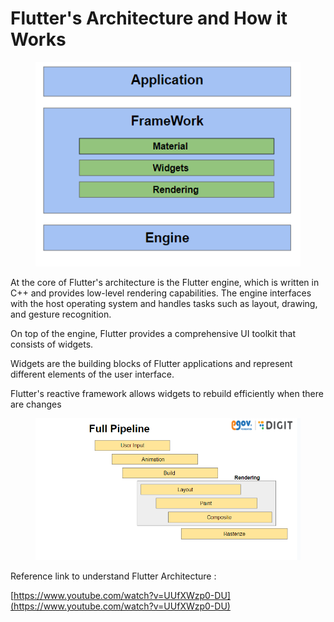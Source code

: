 # Flutter's Architecture and How it Works

<figure><img src="../../../../.gitbook/assets/image (4).png" alt=""><figcaption></figcaption></figure>

At the core of Flutter's architecture is the Flutter engine, which is written in C++ and provides low-level rendering capabilities. The engine interfaces with the host operating system and handles tasks such as layout, drawing, and gesture recognition.

On top of the engine, Flutter provides a comprehensive UI toolkit that consists of widgets.&#x20;



Widgets are the building blocks of Flutter applications and represent different elements of the user interface.&#x20;

Flutter's reactive framework allows widgets to rebuild efficiently when there are changes

<figure><img src="../../../../.gitbook/assets/image (15).png" alt=""><figcaption></figcaption></figure>



Reference link to understand Flutter Architecture :&#x20;

[https://www.youtube.com/watch?v=UUfXWzp0-DU](https://www.youtube.com/watch?v=UUfXWzp0-DU)
